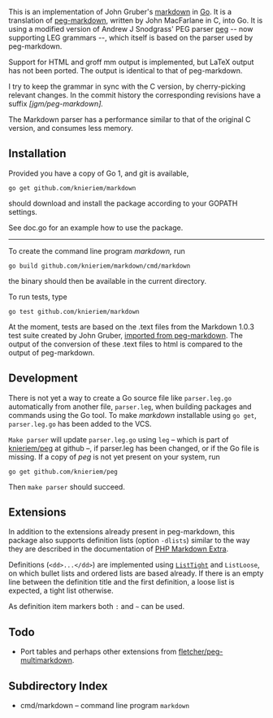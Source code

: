 This is an implementation of John Gruber's [markdown][] in
[Go][].  It is a translation of [peg-markdown][], written by
John MacFarlane in C, into Go.  It is using a modified version
of Andrew J Snodgrass' PEG parser [peg][] -- now supporting
LEG grammars --, which itself is based on the parser used
by peg-markdown.

[markdown]: http://daringfireball.net/projects/markdown/
[peg-markdown]: https://github.com/jgm/peg-markdown
[peg]: https://github.com/pointlander/peg
[Go]: http://golang.org/

Support for HTML and groff mm output is implemented, but LaTeX
output has not been ported. The output is identical
to that of peg-markdown.

I try to keep the grammar in sync with the C version, by
cherry-picking relevant changes. In the commit history the
corresponding revisions have a suffix *[jgm/peg-markdown].*

The Markdown parser has a performance similar to that of 
the original C version, and consumes less memory.

## Installation

Provided you have a copy of Go 1, and git is available,

	go get github.com/knieriem/markdown

should download and install the package according to
your GOPATH settings.

See doc.go for an example how to use the package.

---

To create the command line program *markdown,* run

	go build github.com/knieriem/markdown/cmd/markdown

the binary should then be available in the current directory.

To run tests, type

	go test github.com/knieriem/markdown

At the moment, tests are based on the .text files from the
Markdown 1.0.3 test suite created by John Gruber, [imported from
peg-markdown][testsuite]. The output of the conversion of these
.text files to html is compared to the output of peg-markdown.

[testsuite]: https://github.com/jgm/peg-markdown/tree/master/MarkdownTest_1.0.3

## Development

There is not yet a way to create a Go source file like
`parser.leg.go` automatically from another file, `parser.leg`,
when building packages and commands using the Go tool.  To make
*markdown* installable using `go get`, `parser.leg.go` has
been added to the VCS.

`Make parser` will update `parser.leg.go` using `leg` – which
is part of [knieriem/peg][] at github –, if parser.leg has
been changed, or if the Go file is missing. If a copy of *peg*
is not yet present on your system, run

	go get github.com/knieriem/peg

Then `make parser` should succeed.

[knieriem/peg]: https://github.com/knieriem/peg


## Extensions

In addition to the extensions already present in peg-markdown,
this package also supports definition lists (option `-dlists`)
similar to the way they are described in the documentation of
[PHP Markdown Extra][].

Definitions (`<dd>...</dd>`) are implemented using [`ListTight`][ListTight]
and `ListLoose`, on which bullet lists and ordered lists are based
already. If there is an empty line between the definition title and
the first definition, a loose list is expected, a tight list otherwise.

As definition item markers both `:` and `~` can be used.

[PHP Markdown Extra]: http://michelf.com/projects/php-markdown/extra/#def-list
[ListTight]: https://github.com/knieriem/markdown/blob/master/parser.leg#L191


## Todo

*	Port tables and perhaps other extensions from [fletcher/peg-multimarkdown][mmd].

## Subdirectory Index

*	cmd/markdown	– command line program `markdown`

[mmd]: https://github.com/fletcher/peg-multimarkdown
